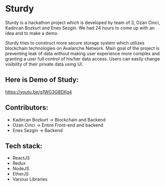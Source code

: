 # Sturdy

Sturdy is a hackathon project which is developed by team of 3, Ozan Cinci, Kadircan Bozkurt and Enes Sezgin. We had 24 hours to come up with an idea and to make a demo.

Sturdy tries to construct more secure storage system which utilizes blockchain technologies on Avalanche Network. Main goal of the project is preventing leak of data without making user experience more complex and granting a user full control of his/her data access. Users can easily change visibility of their private data using UI.

## Here is Demo of Study:
https://youtu.be/g1WG3G8DXg4

## Contributors:
- Kadircan Bozkurt -> Blockchain and Backend
- Ozan Cinci -> Entire Front-end and backend
- Enes Sezgin -> Backend


## Tech stack:
- ReactJS
- Redux
- NodeJS
- EtherJS
- Various Libraries
